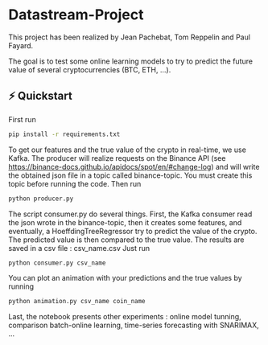# Datastream-Project

This project has been realized by Jean Pachebat, Tom Reppelin and Paul Fayard. 

The goal is to test some online learning models to try to predict the future value of several cryptocurrencies (BTC, ETH, ...).

## ⚡️ Quickstart

First run

```sh
pip install -r requirements.txt
```

To get our features and the true value of the crypto in real-time, we use Kafka.
The producer will realize requests on the Binance API (see https://binance-docs.github.io/apidocs/spot/en/#change-log) and will write the obtained json file in a topic called binance-topic. You must create this topic before running the code. 
Then run 

```sh
python producer.py
```

The script consumer.py do several things. First, the Kafka consumer read the json wrote in the binance-topic, then it creates some features, and eventually, a HoeffdingTreeRegressor try to predict the value of the crypto.
The predicted value is then compared to the true value. The results are saved in a csv file : csv_name.csv
Just run 

```sh
python consumer.py csv_name
```

You can plot an animation with your predictions and the true values by running 

```sh
python animation.py csv_name coin_name
```

Last, the notebook presents other experiments : online model tunning, comparison batch-online learning, time-series forecasting with SNARIMAX, ...
